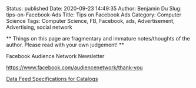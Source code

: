 Status: published
Date: 2020-09-23 14:49:35
Author: Benjamin Du
Slug: tips-on-Facebook-Ads
Title: Tips on Facebook Ads
Category: Computer Science
Tags: Computer Science, FB, Facebook, ads, Advertisement, Advertising, social network

**
Things on this page are fragmentary and immature notes/thoughts of the author.
Please read with your own judgement!
**

Facebook Audience Network Newsletter

https://www.facebook.com/audiencenetwork/thank-you

[Data Feed Specifications for Catalogs](https://www.facebook.com/business/help/120325381656392?id=725943027795860)